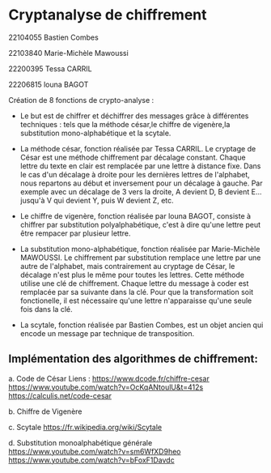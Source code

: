# Cryptanalyse de chiffrement

22104055  Bastien Combes

22103840	Marie-Michèle	Mawoussi

22200395	Tessa	CARRIL

22206815	louna	BAGOT

Création de 8 fonctions de crypto-analyse : 

- Le but est de chiffrer et déchiffrer des messages grâce à différentes techniques : tels que la méthode césar,le chiffre de vigenère,la substitution mono-alphabétique et la scytale. 

- La méthode césar, fonction réalisée par Tessa	CARRIL. Le cryptage de César est une méthode chiffrement par décalage constant. Chaque lettre du texte en clair est remplacée par une lettre à distance fixe. Dans le cas d'un décalage à droite pour les dernières lettres de l'alphabet, nous repartons au début et inversement pour un décalage à gauche.
  Par exemple avec un décalage de 3 vers la droite, A devient D, B devient E... jusqu'à V qui devient Y, puis W devient Z, etc.

- Le chiffre de vigenère, fonction réalisée par louna	BAGOT, consiste à chiffrer par substitution polyalphabétique, c'est à dire qu'une lettre peut être rempacer par plusieur lettre. 

- La substitution mono-alphabétique, fonction réalisée par Marie-Michèle MAWOUSSI. Le chiffrement par substitution remplace une lettre par une autre de l'alphabet, mais contrairement au cryptage de César, le décalage n'est plus le même pour toutes les lettres. Cette méthode utilise une clé de chiffrement. Chaque lettre du message à coder est remplacée par sa suivante dans la clé. Pour que la transformation soit fonctionelle, il est nécessaire qu'une lettre n'apparaisse qu'une seule fois dans la clé. 

- La scytale, fonction réalisée par Bastien Combes, est un objet ancien qui encode un message par technique de transposition. 

## Implémentation des algorithmes de chiffrement:
a. Code de César
Liens :
https://www.dcode.fr/chiffre-cesar
https://www.youtube.com/watch?v=OcKqANtoulU&t=412s
https://calculis.net/code-cesar

b. Chiffre de Vigenère

c. Scytale
https://fr.wikipedia.org/wiki/Scytale

d. Substitution monoalphabétique générale
https://www.youtube.com/watch?v=sm6WfXD9heo
https://www.youtube.com/watch?v=bFoxF1Davdc


